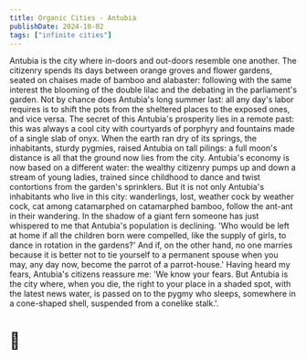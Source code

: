 ```yaml
---
title: Organic Cities - Antubia
publishDate: 2024-10-02
tags: ["infinite cities"]
---
```


Antubia is the city where in-doors and out-doors resemble one another. The citizenry spends its days between orange groves and flower gardens, seated on chaises made of bamboo and alabaster: following with the same interest the blooming of the double lilac and the debating in the parliament's garden. Not by chance does Antubia's long summer last: all any day's labor requires is to shift the pots from the sheltered places to the exposed ones, and vice versa. The secret of this Antubia's prosperity lies in a remote past: this was always a cool city with courtyards of porphyry and fountains made of a single slab of onyx. When the earth ran dry of its springs, the inhabitants, sturdy pygmies, raised Antubia on tall pilings: a full moon's distance is all that the ground now lies from the city. Antubia's economy is now based on a different water: the wealthy citizenry pumps up and down a stream of young ladies, trained since childhood to dance and twist contortions from the garden's sprinklers. But it is not only Antubia's inhabitants who live in this city: wanderlings, lost, weather cock by weather cock, cat among catamarphed on catamarphed bamboo, follow the ant-ant in their wandering. In the shadow of a giant fern someone has just whispered to me that Antubia's population is declining. 'Who would be left at home if all the children born were compelled, like the supply of girls, to dance in rotation in the gardens?' And if, on the other hand, no one marries because it is better not to tie yourself to a permanent spouse when you may, any day now, become the parrot of a parrot-house.' Having heard my fears, Antubia's citizens reassure me: 'We know your fears. But Antubia is the city where, when you die, the right to your place in a shaded spot, with the latest news water, is passed on to the pygmy who sleeps, somewhere in a cone-shaped shell, suspended from a conelike stalk.'.
# 🤖